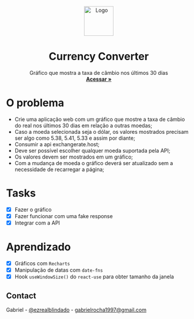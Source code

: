<!-- PROJECT LOGO -->
<br />
<p align="center">
  <a href="https://currency-converter-chart.netlify.app/">
    <img src="https://abs-0.twimg.com/emoji/v2/svg/1f4b8.svg" alt="Logo" width="80" height="80">
  </a>

  <h1 align="center">Currency Converter</h1>

  <p align="center">
    Gráfico que mostra a taxa de câmbio nos últimos 30 dias
    <br />
    <a href="https://currency-converter-chart.netlify.app/"><strong>Acessar »</strong></a>
    <br />

# O problema

- Crie uma aplicação web com um gráfico que mostre a taxa de câmbio do real nos últimos 30 dias em relação a outras moedas;
- Caso a moeda selecionada seja o dólar, os valores mostrados precisam ser algo como 5.38, 5.41, 5.33 e assim por diante;
- Consumir a api exchangerate.host;
- Deve ser possível escolher qualquer moeda suportada pela API;
- Os valores devem ser mostrados em um gráfico;
- Com a mudança de moeda o gráfico deverá ser atualizado sem a necessidade de recarregar a página;

# Tasks

- [x] Fazer o gráfico
- [x] Fazer funcionar com uma fake response
- [x] Integrar com a API

# Aprendizado

- [x] Gráficos com `Recharts`
- [x] Manipulação de datas com `date-fns`
- [x] Hook `useWindowSize()` do `react-use` para obter tamanho da janela

## Contact

Gabriel - [@ezrealblindado](https://twitter.com/ezrealblindado) - gabrielrocha1997@gmail.com
